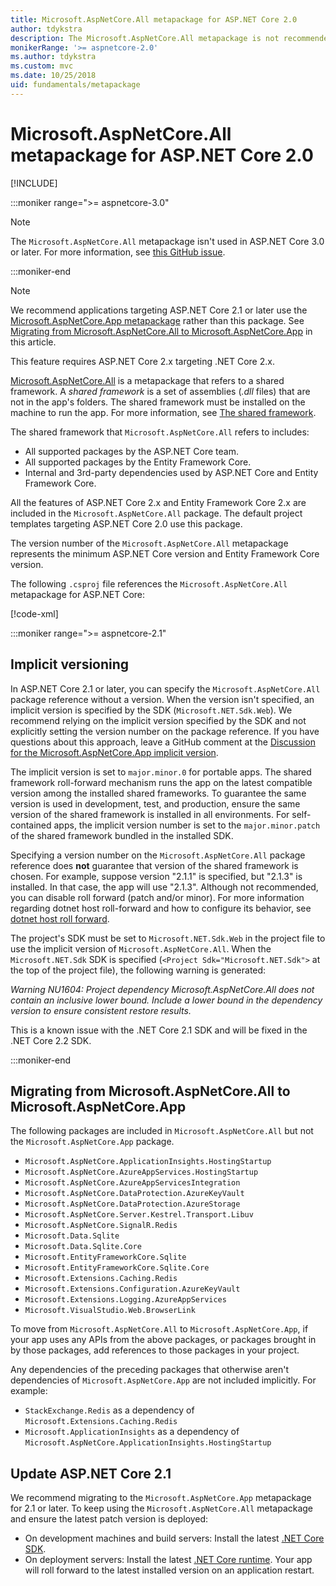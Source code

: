 ```yaml
---
title: Microsoft.AspNetCore.All metapackage for ASP.NET Core 2.0
author: tdykstra
description: The Microsoft.AspNetCore.All metapackage is not recommended for ASP.NET Core 2.1 or later.
monikerRange: '>= aspnetcore-2.0'
ms.author: tdykstra
ms.custom: mvc
ms.date: 10/25/2018
uid: fundamentals/metapackage
---
```

# Microsoft.AspNetCore.All metapackage for ASP.NET Core 2.0

[!INCLUDE[](~/includes/not-latest-version.md)]

:::moniker range=">= aspnetcore-3.0"

> [!NOTE]
> The `Microsoft.AspNetCore.All` metapackage isn't used in ASP.NET Core 3.0 or later. For more information, see [this GitHub issue](https://github.com/aspnet/Announcements/issues/314).

:::moniker-end

> [!NOTE]
> We recommend applications targeting ASP.NET Core 2.1 or later use the [Microsoft.AspNetCore.App metapackage](xref:fundamentals/metapackage-app) rather than this package. See [Migrating from Microsoft.AspNetCore.All to Microsoft.AspNetCore.App](#migrate) in this article.

This feature requires ASP.NET Core 2.x targeting .NET Core 2.x.

[Microsoft.AspNetCore.All](https://www.nuget.org/packages/Microsoft.AspNetCore.All) is a metapackage that refers to a shared framework. A *shared framework* is a set of assemblies (*.dll* files) that are not in the app's folders. The shared framework must be installed on the machine to run the app. For more information, see [The shared framework](https://natemcmaster.com/blog/2018/08/29/netcore-primitives-2/).

The shared framework that `Microsoft.AspNetCore.All` refers to includes:

* All supported packages by the ASP.NET Core team.
* All supported packages by the Entity Framework Core.
* Internal and 3rd-party dependencies used by ASP.NET Core and Entity Framework Core.

All the features of ASP.NET Core 2.x and Entity Framework Core 2.x are included in the `Microsoft.AspNetCore.All` package. The default project templates targeting ASP.NET Core 2.0 use this package.

The version number of the `Microsoft.AspNetCore.All` metapackage represents the minimum ASP.NET Core version and Entity Framework Core version.

The following `.csproj` file references the `Microsoft.AspNetCore.All` metapackage for ASP.NET Core:

[!code-xml[](metapackage/samples/Metapackage.All.Example.csproj?highlight=8)]

:::moniker range=">= aspnetcore-2.1"

## Implicit versioning

In ASP.NET Core 2.1 or later, you can specify the `Microsoft.AspNetCore.All` package reference without a version. When the version isn't specified, an implicit version is specified by the SDK (`Microsoft.NET.Sdk.Web`). We recommend relying on the implicit version specified by the SDK and not explicitly setting the version number on the package reference. If you have questions about this approach, leave a GitHub comment at the [Discussion for the Microsoft.AspNetCore.App implicit version](https://github.com/dotnet/AspNetCore.Docs/issues/6430).

The implicit version is set to `major.minor.0` for portable apps. The shared framework roll-forward mechanism runs the app on the latest compatible version among the installed shared frameworks. To guarantee the same version is used in development, test, and production, ensure the same version of the shared framework is installed in all environments. For self-contained apps, the implicit version number is set to the `major.minor.patch` of the shared framework bundled in the installed SDK.

Specifying a version number on the `Microsoft.AspNetCore.All` package reference does **not** guarantee that version of the shared framework is chosen. For example, suppose version "2.1.1" is specified, but "2.1.3" is installed. In that case, the app will use "2.1.3". Although not recommended, you can disable roll forward (patch and/or minor). For more information regarding dotnet host roll-forward and how to configure its behavior, see [dotnet host roll forward](https://github.com/dotnet/core-setup/blob/master/Documentation/design-docs/roll-forward-on-no-candidate-fx.md).

The project's SDK must be set to `Microsoft.NET.Sdk.Web` in the project file to use the implicit version of `Microsoft.AspNetCore.All`. When the `Microsoft.NET.Sdk` SDK is specified (`<Project Sdk="Microsoft.NET.Sdk">` at the top of the project file), the following warning is generated:

*Warning NU1604: Project dependency Microsoft.AspNetCore.All does not contain an inclusive lower bound. Include a lower bound in the dependency version to ensure consistent restore results.*

This is a known issue with the .NET Core 2.1 SDK and will be fixed in the .NET Core 2.2 SDK.

:::moniker-end

<a name="migrate"></a>

## Migrating from Microsoft.AspNetCore.All to Microsoft.AspNetCore.App

The following packages are included in `Microsoft.AspNetCore.All` but not the `Microsoft.AspNetCore.App` package.

* `Microsoft.AspNetCore.ApplicationInsights.HostingStartup`
* `Microsoft.AspNetCore.AzureAppServices.HostingStartup`
* `Microsoft.AspNetCore.AzureAppServicesIntegration`
* `Microsoft.AspNetCore.DataProtection.AzureKeyVault`
* `Microsoft.AspNetCore.DataProtection.AzureStorage`
* `Microsoft.AspNetCore.Server.Kestrel.Transport.Libuv`
* `Microsoft.AspNetCore.SignalR.Redis`
* `Microsoft.Data.Sqlite`
* `Microsoft.Data.Sqlite.Core`
* `Microsoft.EntityFrameworkCore.Sqlite`
* `Microsoft.EntityFrameworkCore.Sqlite.Core`
* `Microsoft.Extensions.Caching.Redis`
* `Microsoft.Extensions.Configuration.AzureKeyVault`
* `Microsoft.Extensions.Logging.AzureAppServices`
* `Microsoft.VisualStudio.Web.BrowserLink`

To move from `Microsoft.AspNetCore.All` to `Microsoft.AspNetCore.App`, if your app uses any APIs from the above packages, or packages brought in by those packages, add references to those packages in your project.

Any dependencies of the preceding packages that otherwise aren't dependencies of `Microsoft.AspNetCore.App` are not included implicitly. For example:

* `StackExchange.Redis` as a dependency of `Microsoft.Extensions.Caching.Redis`
* `Microsoft.ApplicationInsights` as a dependency of `Microsoft.AspNetCore.ApplicationInsights.HostingStartup`

## Update ASP.NET Core 2.1

We recommend migrating to the `Microsoft.AspNetCore.App` metapackage for 2.1 or later. To keep using the `Microsoft.AspNetCore.All` metapackage and ensure the latest patch version is deployed:

* On development machines and build servers: Install the latest [.NET Core SDK](https://dotnet.microsoft.com/download).
* On deployment servers: Install the latest [.NET Core runtime](https://dotnet.microsoft.com/download).
 Your app will roll forward to the latest installed version on an application restart.
